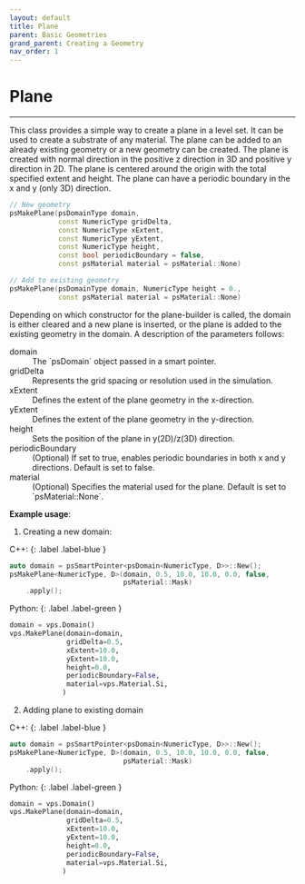 ```yaml
---
layout: default
title: Plane
parent: Basic Geometries
grand_parent: Creating a Geometry
nav_order: 1
---
```


# Plane

---

This class provides a simple way to create a plane in a level set. It can be used to
create a substrate of any material. The plane can be added to an already existing
geometry or a new geometry can be created. The plane is created with normal
direction in the positive z direction in 3D and positive y direction in 2D. The plane
is centered around the origin with the total specified extent and height. The plane
can have a periodic boundary in the x and y (only 3D) direction.

```c++
// New geometry
psMakePlane(psDomainType domain, 
            const NumericType gridDelta,
            const NumericType xExtent, 
            const NumericType yExtent,
            const NumericType height, 
            const bool periodicBoundary = false,
            const psMaterial material = psMaterial::None)

// Add to existing geometry
psMakePlane(psDomainType domain, NumericType height = 0.,
            const psMaterial material = psMaterial::None)
```

Depending on which constructor for the plane-builder is called, the domain is either cleared and a new plane is inserted, or the plane is added to the existing geometry in the domain. A description of the parameters follows:

<dl>
<dt>domain</dt>
<dd>The `psDomain` object passed in a smart pointer.</dd>
<dt>gridDelta</dt>
<dd>Represents the grid spacing or resolution used in the simulation.</dd>
<dt>xExtent</dt>
<dd>Defines the extent of the plane geometry in the x-direction.</dd>
<dt>yExtent</dt>
<dd>Defines the extent of the plane geometry in the y-direction.</dd>
<dt>height</dt>
<dd>Sets the position of the plane in y(2D)/z(3D) direction.</dd>
<dt>periodicBoundary</dt>
<dd>(Optional) If set to true, enables periodic boundaries in both x and y directions. Default is set to false.</dd>
<dt>material</dt>
<dd>(Optional) Specifies the material used for the plane. Default is set to `psMaterial::None`.</dd>
</dl>

__Example usage__:

1. Creating a new domain: 

C++:
{: .label .label-blue }
```c++
auto domain = psSmartPointer<psDomain<NumericType, D>>::New();
psMakePlane<NumericType, D>(domain, 0.5, 10.0, 10.0, 0.0, false,
                            psMaterial::Mask)
    .apply();
```
Python:
{: .label .label-green }
```python
domain = vps.Domain()
vps.MakePlane(domain=domain,
              gridDelta=0.5,
              xExtent=10.0,
              yExtent=10.0,
              height=0.0,
              periodicBoundary=False,
              material=vps.Material.Si,
             )
```

2. Adding plane to existing domain

C++: 
{: .label .label-blue }
```c++
auto domain = psSmartPointer<psDomain<NumericType, D>>::New();
psMakePlane<NumericType, D>(domain, 0.5, 10.0, 10.0, 0.0, false,
                            psMaterial::Mask)
    .apply();
```

Python:
{: .label .label-green }
```python
domain = vps.Domain()
vps.MakePlane(domain=domain,
              gridDelta=0.5,
              xExtent=10.0,
              yExtent=10.0,
              height=0.0,
              periodicBoundary=False,
              material=vps.Material.Si,
             )
```